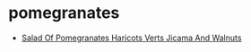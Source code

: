# pomegranates

 * [Salad Of Pomegranates Haricots Verts Jicama And Walnuts](../../index/s/salad-of-pomegranates-haricots-verts-jicama-and-walnuts-14586.json)

